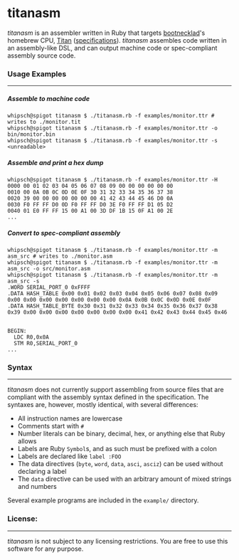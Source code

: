 # titanasm
*titanasm* is an assembler written in Ruby that targets [bootnecklad](https://github.com/bootnecklad)'s homebrew CPU, [Titan](http://marc.cleave.me.uk/cpu/index.htm) ([specifications](https://github.com/bootnecklad/Titan-Specifications)). *titanasm* assembles code written in an assembly-like DSL, and can output machine code or spec-compliant assembly source code.

### Usage Examples
***
##### Assemble to machine code
    whipsch@spigot titanasm $ ./titanasm.rb -f examples/monitor.ttr # writes to ./monitor.tit
    whipsch@spigot titanasm $ ./titanasm.rb -f examples/monitor.ttr -o bin/monitor.bin
    whipsch@spigot titanasm $ ./titanasm.rb -f examples/monitor.ttr -s
    <unreadable>

##### Assemble and print a hex dump
    whipsch@spigot titanasm $ ./titanasm.rb -f examples/monitor.ttr -H
    0000 00 01 02 03 04 05 06 07 08 09 00 00 00 00 00 00
    0010 00 0A 0B 0C 0D 0E 0F 30 31 32 33 34 35 36 37 38
    0020 39 00 00 00 00 00 00 00 41 42 43 44 45 46 D0 0A
    0030 F0 FF FF D0 0D F0 FF FF D0 3E F0 FF FF D1 05 D2
    0040 01 E0 FF FF 15 00 A1 00 3D DF 1B 15 0F A1 00 2E
    ...

##### Convert to spec-compliant assembly
    whipsch@spigot titanasm $ ./titanasm.rb -f examples/monitor.ttr -m asm_src # writes to ./monitor.asm
    whipsch@spigot titanasm $ ./titanasm.rb -f examples/monitor.ttr -m asm_src -o src/monitor.asm
    whipsch@spigot titanasm $ ./titanasm.rb -f examples/monitor.ttr -m asm_src -s
    .WORD SERIAL_PORT_0 0xFFFF
    .DATA HASH_TABLE 0x00 0x01 0x02 0x03 0x04 0x05 0x06 0x07 0x08 0x09 0x00 0x00 0x00 0x00 0x00 0x00 0x00 0x0A 0x0B 0x0C 0x0D 0x0E 0x0F
    .DATA HASH_TABLE_BYTE 0x30 0x31 0x32 0x33 0x34 0x35 0x36 0x37 0x38 0x39 0x00 0x00 0x00 0x00 0x00 0x00 0x00 0x41 0x42 0x43 0x44 0x45 0x46


    BEGIN:
      LDC R0,0x0A
      STM R0,SERIAL_PORT_0
    ... 

### Syntax
***
*titanasm* does not currently support assembling from source files that are compliant with the assembly syntax defined in the specification.  The syntaxes are, however, mostly identical, with several differences:

* All instruction names are lowercase
* Comments start with `#`
* Number literals can be binary, decimal, hex, or anything else that Ruby allows
* Labels are Ruby `Symbol`s, and as such must be prefixed with a colon
* Labels are declared like `label :FOO`
* The data directives (`byte`, `word`, `data`, `asci`, `asciz`) can be used without declaring a label
* The `data` directive can be used with an arbitrary amount of mixed strings and numbers

Several example programs are included in the `example/` directory.

### License:
***
*titanasm* is not subject to any licensing restrictions.  You are free to use this software for any purpose.
